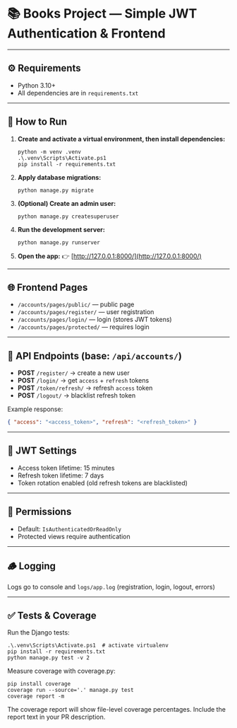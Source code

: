 # 📚 Books Project — Simple JWT Authentication & Frontend

---

## ⚙️ Requirements
- Python 3.10+  
- All dependencies are in `requirements.txt`

---

## 🚀 How to Run

1. **Create and activate a virtual environment, then install dependencies:**
   ```
   python -m venv .venv
   .\.venv\Scripts\Activate.ps1
   pip install -r requirements.txt
   ```

2. **Apply database migrations:**
   ```
   python manage.py migrate
   ```

3. **(Optional) Create an admin user:**
   ```
   python manage.py createsuperuser
   ```

4. **Run the development server:**
   ```
   python manage.py runserver
   ```

5. **Open the app:**
   👉 [http://127.0.0.1:8000/](http://127.0.0.1:8000/)

---

## 🌐 Frontend Pages
- `/accounts/pages/public/` — public page  
- `/accounts/pages/register/` — user registration  
- `/accounts/pages/login/` — login (stores JWT tokens)  
- `/accounts/pages/protected/` — requires login  

---

## 🔑 API Endpoints (base: `/api/accounts/`)
- **POST** `/register/` → create a new user  
- **POST** `/login/` → get `access` + `refresh` tokens  
- **POST** `/token/refresh/` → refresh `access` token  
- **POST** `/logout/` → blacklist refresh token  

Example response:
```json
{ "access": "<access_token>", "refresh": "<refresh_token>" }
```

---

## 🔐 JWT Settings
- Access token lifetime: 15 minutes  
- Refresh token lifetime: 7 days  
- Token rotation enabled (old refresh tokens are blacklisted)

---

## 🧾 Permissions
- Default: `IsAuthenticatedOrReadOnly`  
- Protected views require authentication

---

## 🪵 Logging
Logs go to console and `logs/app.log` (registration, login, logout, errors)

---

## ✅ Tests & Coverage

Run the Django tests:

```
.\.venv\Scripts\Activate.ps1  # activate virtualenv
pip install -r requirements.txt
python manage.py test -v 2
```

Measure coverage with coverage.py:

```
pip install coverage
coverage run --source='.' manage.py test
coverage report -m
```

The coverage report will show file-level coverage percentages. Include the report text in your PR description.

